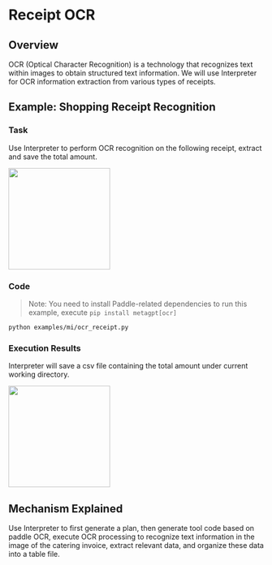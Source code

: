 # Receipt OCR

## Overview

OCR (Optical Character Recognition) is a technology that recognizes text within images to obtain structured text information. We will use Interpreter for OCR information extraction from various types of receipts.

## Example: Shopping Receipt Recognition

### Task

Use Interpreter to perform OCR recognition on the following receipt, extract and save the total amount.

<img src="../../../../../public/image/guide/use_cases/interpreter/receipt_shopping.png" width="200">

### Code

> Note: You need to install Paddle-related dependencies to run this example, execute
> `pip install metagpt[ocr]`

```bash
python examples/mi/ocr_receipt.py
```

### Execution Results

Interpreter will save a csv file containing the total amount under current working directory.

<img src="../../../../../public/image/guide/use_cases/interpreter/receipt_shopping_ocr_result.png" width="200">

## Mechanism Explained

Use Interpreter to first generate a plan, then generate tool code based on paddle OCR, execute OCR processing to recognize text information in the image of the catering invoice, extract relevant data, and organize these data into a table file.
